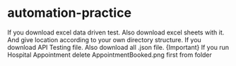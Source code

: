# automation-practice
If you download excel data driven test. Also download excel sheets with it. And give location according to your own directory structure.
If you download API Testing file. Also download all .json file. {Important}
If you run Hospital Appointment delete AppointmentBooked.png first from folder

